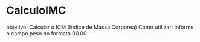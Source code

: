 # CalculoIMC
objetivo: Calcular o ICM (Indice de Massa Corporea)
Como utilizar: Informe o campo peso no formato 00.00
